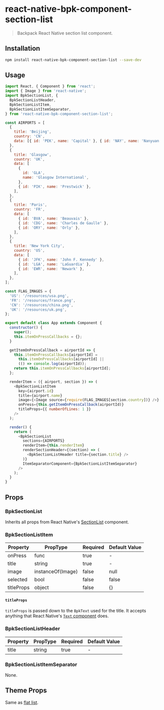 # react-native-bpk-component-section-list

> Backpack React Native section list component.

## Installation

```sh
npm install react-native-bpk-component-section-list --save-dev
```

## Usage

```js
import React, { Component } from 'react';
import { Image } from 'react-native';
import BpkSectionList, {
  BpkSectionListHeader,
  BpkSectionListItem,
  BpkSectionListItemSeparator,
} from 'react-native-bpk-component-section-list';

const AIRPORTS = [
  {
    title: 'Beijing',
    country: 'CN',
    data: [{ id: 'PEK', name: 'Capital' }, { id: 'NAY', name: 'Nanyuan' }],
  },
  {
    title: 'Glasgow',
    country: 'UK',
    data: [
      {
        id: 'GLA',
        name: 'Glasgow International',
      },
      { id: 'PIK', name: 'Prestwick' },
    ],
  },
  {
    title: 'Paris',
    country: 'FR',
    data: [
      { id: 'BVA', name: 'Beauvais' },
      { id: 'CDG', name: 'Charles de Gaulle' },
      { id: 'ORY', name: 'Orly' },
    ],
  },
  {
    title: 'New York City',
    country: 'US',
    data: [
      { id: 'JFK', name: 'John F. Kennedy' },
      { id: 'LGA', name: 'LaGuardia' },
      { id: 'EWR', name: 'Newark' },
    ],
  },
];

const FLAG_IMAGES = {
  'US': '/resources/usa.png',
  'FR': '/resources/france.png',
  'CN': '/resources/china.png',
  'UK': '/resources/uk.png',
};

export default class App extends Component {
  constructor() {
    super();
    this.itemOnPressCallbacks = {};
  }

  getItemOnPressCallback = airportId => {
    this.itemOnPressCallbacks[airportId] =
      this.itemOnPressCallbacks[airportId] ||
      (() => console.log(airportId));
    return this.itemOnPressCallbacks[airportId];
  };

  renderItem = ({ airport, section }) => (
    <BpkSectionListItem
      key={airport.id}
      title={airport.name}
      image={<Image source={require(FLAG_IMAGES[section.country])} />}
      onPress={this.getItemOnPressCallback(airportId)}
      titleProps={{ numberOfLines: 1 }}
    />
  );

  render() {
    return (
      <BpkSectionList
        sections={AIRPORTS}
        renderItem={this.renderItem}
        renderSectionHeader={(section) => (
          <BpkSectionListHeader title={section.title} />
        )}
        ItemSeparatorComponent={BpkSectionListItemSeparator}
      />
    );
  }
}
```

## Props

### BpkSectionList

Inherits all props from React Native's [SectionList](https://facebook.github.io/react-native/docs/sectionlist.html) component.

### BpkSectionListItem

| Property           | PropType                              | Required | Default Value |
| ------------------ | ------------------------------------- | -------- | ------------- |
| onPress            | func                                  | true     | -             |
| title              | string                                | true     | -             |
| image              | instanceOf(Image)                     | false    | null          |
| selected           | bool                                  | false    | false         |
| titleProps         | object                                | false    | {}            |

#### `titleProps`

`titleProps` is passed down to the `BpkText` used for the title. It accepts anything that React Native's [`Text` component](https://facebook.github.io/react-native/docs/text.html#props) does.

### BpkSectionListHeader

| Property           | PropType                              | Required | Default Value |
| ------------------ | ------------------------------------- | -------- | ------------- |
| title              | string                                | true     | -             |

### BpkSectionListItemSeparator

None.

## Theme Props

Same as [flat list](/components/native/flat-list?platform=native#theme-props).
